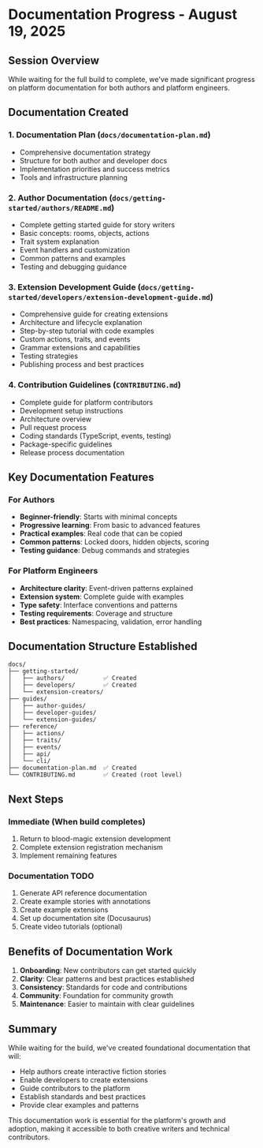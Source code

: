 # Documentation Progress - August 19, 2025

## Session Overview
While waiting for the full build to complete, we've made significant progress on platform documentation for both authors and platform engineers.

## Documentation Created

### 1. Documentation Plan (`docs/documentation-plan.md`)
- Comprehensive documentation strategy
- Structure for both author and developer docs
- Implementation priorities and success metrics
- Tools and infrastructure planning

### 2. Author Documentation (`docs/getting-started/authors/README.md`)
- Complete getting started guide for story writers
- Basic concepts: rooms, objects, actions
- Trait system explanation
- Event handlers and customization
- Common patterns and examples
- Testing and debugging guidance

### 3. Extension Development Guide (`docs/getting-started/developers/extension-development-guide.md`)
- Comprehensive guide for creating extensions
- Architecture and lifecycle explanation
- Step-by-step tutorial with code examples
- Custom actions, traits, and events
- Grammar extensions and capabilities
- Testing strategies
- Publishing process and best practices

### 4. Contribution Guidelines (`CONTRIBUTING.md`)
- Complete guide for platform contributors
- Development setup instructions
- Architecture overview
- Pull request process
- Coding standards (TypeScript, events, testing)
- Package-specific guidelines
- Release process documentation

## Key Documentation Features

### For Authors
- **Beginner-friendly**: Starts with minimal concepts
- **Progressive learning**: From basic to advanced features
- **Practical examples**: Real code that can be copied
- **Common patterns**: Locked doors, hidden objects, scoring
- **Testing guidance**: Debug commands and strategies

### For Platform Engineers
- **Architecture clarity**: Event-driven patterns explained
- **Extension system**: Complete guide with examples
- **Type safety**: Interface conventions and patterns
- **Testing requirements**: Coverage and structure
- **Best practices**: Namespacing, validation, error handling

## Documentation Structure Established

```
docs/
├── getting-started/
│   ├── authors/           ✅ Created
│   ├── developers/        ✅ Created
│   └── extension-creators/
├── guides/
│   ├── author-guides/
│   ├── developer-guides/
│   └── extension-guides/
├── reference/
│   ├── actions/
│   ├── traits/
│   ├── events/
│   ├── api/
│   └── cli/
├── documentation-plan.md  ✅ Created
└── CONTRIBUTING.md        ✅ Created (root level)
```

## Next Steps

### Immediate (When build completes)
1. Return to blood-magic extension development
2. Complete extension registration mechanism
3. Implement remaining features

### Documentation TODO
1. Generate API reference documentation
2. Create example stories with annotations
3. Create example extensions
4. Set up documentation site (Docusaurus)
5. Create video tutorials (optional)

## Benefits of Documentation Work

1. **Onboarding**: New contributors can get started quickly
2. **Clarity**: Clear patterns and best practices established
3. **Consistency**: Standards for code and contributions
4. **Community**: Foundation for community growth
5. **Maintenance**: Easier to maintain with clear guidelines

## Summary

While waiting for the build, we've created foundational documentation that will:
- Help authors create interactive fiction stories
- Enable developers to create extensions
- Guide contributors to the platform
- Establish standards and best practices
- Provide clear examples and patterns

This documentation work is essential for the platform's growth and adoption, making it accessible to both creative writers and technical contributors.
